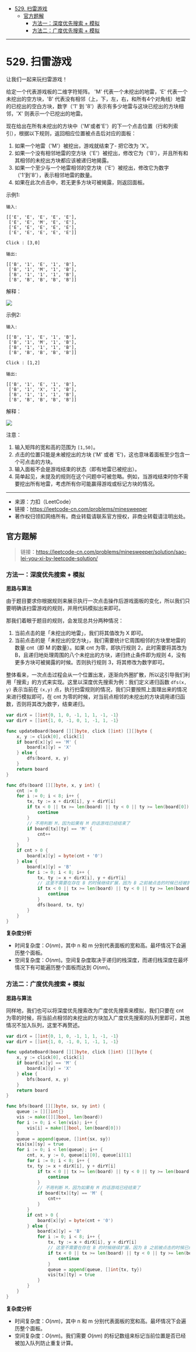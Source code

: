 - [529. 扫雷游戏](#529-扫雷游戏)
  - [官方题解](#官方题解)
    - [方法一：深度优先搜索 + 模拟](#方法一深度优先搜索--模拟)
    - [方法二：广度优先搜索 + 模拟](#方法二广度优先搜索--模拟)

------------------------------

# 529. 扫雷游戏

让我们一起来玩扫雷游戏！

给定一个代表游戏板的二维字符矩阵。 'M' 代表一个未挖出的地雷，'E' 代表一个未挖出的空方块，'B' 代表没有相邻（上，下，左，右，和所有4个对角线）地雷的已挖出的空白方块，数字（'1' 到 '8'）表示有多少地雷与这块已挖出的方块相邻，'X' 则表示一个已挖出的地雷。

现在给出在所有未挖出的方块中（'M'或者'E'）的下一个点击位置（行和列索引），根据以下规则，返回相应位置被点击后对应的面板：

1. 如果一个地雷（'M'）被挖出，游戏就结束了- 把它改为 'X'。
2. 如果一个没有相邻地雷的空方块（'E'）被挖出，修改它为（'B'），并且所有和其相邻的未挖出方块都应该被递归地揭露。
3. 如果一个至少与一个地雷相邻的空方块（'E'）被挖出，修改它为数字（'1'到'8'），表示相邻地雷的数量。
4. 如果在此次点击中，若无更多方块可被揭露，则返回面板。

示例1:

```
输入: 

[['E', 'E', 'E', 'E', 'E'],
 ['E', 'E', 'M', 'E', 'E'],
 ['E', 'E', 'E', 'E', 'E'],
 ['E', 'E', 'E', 'E', 'E']]

Click : [3,0]

输出: 

[['B', '1', 'E', '1', 'B'],
 ['B', '1', 'M', '1', 'B'],
 ['B', '1', '1', '1', 'B'],
 ['B', 'B', 'B', 'B', 'B']]
```

解释：

![](assets/no_0529_minesweeper1.png)

示例2:

```
输入: 

[['B', '1', 'E', '1', 'B'],
 ['B', '1', 'M', '1', 'B'],
 ['B', '1', '1', '1', 'B'],
 ['B', 'B', 'B', 'B', 'B']]

Click : [1,2]

输出: 

[['B', '1', 'E', '1', 'B'],
 ['B', '1', 'X', '1', 'B'],
 ['B', '1', '1', '1', 'B'],
 ['B', 'B', 'B', 'B', 'B']]
```

解释：

![](assets/no_0529_minesweeper2.png)

注意：

1. 输入矩阵的宽和高的范围为 `[1,50]`。
2. 点击的位置只能是未被挖出的方块 ('M' 或者 'E')，这也意味着面板至少包含一个可点击的方块。
3. 输入面板不会是游戏结束的状态（即有地雷已被挖出）。
4. 简单起见，未提及的规则在这个问题中可被忽略。例如，当游戏结束时你不需要挖出所有地雷，考虑所有你可能赢得游戏或标记方块的情况。

--------------------

- 来源：力扣（LeetCode）
- 链接：https://leetcode-cn.com/problems/minesweeper
- 著作权归领扣网络所有。商业转载请联系官方授权，非商业转载请注明出处。


## 官方题解

> 链接：https://leetcode-cn.com/problems/minesweeper/solution/sao-lei-you-xi-by-leetcode-solution/

### 方法一：深度优先搜索 + 模拟

**思路与算法**

由于题目要求你根据规则来展示执行一次点击操作后游戏面板的变化，所以我们只要明确该扫雷游戏的规则，并用代码模拟出来即可。

那我们着眼于题目的规则，会发现总共分两种情况：

1. 当前点击的是「未挖出的地雷」，我们将其值改为 X 即可。
2. 当前点击的是「未挖出的空方块」，我们需要统计它周围相邻的方块里地雷的数量 cnt（即 M 的数量）。如果 cnt 为零，即执行规则 2，此时需要将其改为 B，且递归地处理周围的八个未挖出的方块，递归终止条件即为规则 4，没有更多方块可被揭露的时候。否则执行规则 3，将其修改为数字即可。

整体看来，一次点击过程会从一个位置出发，逐渐向外圈扩散，所以这引导我们利用「搜索」的方式来实现。这里以深度优先搜索为例：我们定义递归函数 `dfs(x, y)` 表示当前在 `(x,y)` 点，执行扫雷规则的情况，我们只要按照上面理出来的情况来进行模拟即可，在 cnt 为零的时候，对当前点相邻的未挖出的方块调用递归函数，否则将其改为数字，结束递归。

```go
var dirX = []int{0, 1, 0, -1, 1, 1, -1, -1}
var dirY = []int{1, 0, -1, 0, 1, -1, 1, -1}

func updateBoard(board [][]byte, click []int) [][]byte {
    x, y := click[0], click[1]
    if board[x][y] == 'M' {
        board[x][y] = 'X'
    } else {
        dfs(board, x, y)
    }
    return board
}

func dfs(board [][]byte, x, y int) {
    cnt := 0
    for i := 0; i < 8; i++ {
        tx, ty := x + dirX[i], y + dirY[i]
        if tx < 0 || tx >= len(board) || ty < 0 || ty >= len(board[0]) {
            continue
        }
        // 不用判断 M，因为如果有 M 的话游戏已经结束了
        if board[tx][ty] == 'M' {
            cnt++
        }
    }
    if cnt > 0 {
        board[x][y] = byte(cnt + '0')
    } else {
        board[x][y] = 'B'
        for i := 0; i < 8; i++ {
            tx, ty := x + dirX[i], y + dirY[i]
            // 这里不需要在存在 B 的时候继续扩展，因为 B 之前被点击的时候已经被扩展过了
            if tx < 0 || tx >= len(board) || ty < 0 || ty >= len(board[0]) || board[tx][ty] != 'E' {
                continue
            }
            dfs(board, tx, ty)
        }
    }
}
```

**复杂度分析**

- 时间复杂度：$O(nm)$，其中 n 和 m 分别代表面板的宽和高。最坏情况下会遍历整个面板。
- 空间复杂度：$O(nm)$。空间复杂度取决于递归的栈深度，而递归栈深度在最坏情况下有可能遍历整个面板而达到 $O(nm)$。


### 方法二：广度优先搜索 + 模拟

**思路与算法**

同样地，我们也可以将深度优先搜索改为广度优先搜索来模拟，我们只要在 cnt 为零的时候，将当前点相邻的未挖出的方块加入广度优先搜索的队列里即可，其他情况不加入队列，这里不再赘述。

```go
var dirX = []int{0, 1, 0, -1, 1, 1, -1, -1}
var dirY = []int{1, 0, -1, 0, 1, -1, 1, -1}

func updateBoard(board [][]byte, click []int) [][]byte {
    x, y := click[0], click[1]
    if board[x][y] == 'M' {
        board[x][y] = 'X'
    } else {
        bfs(board, x, y)
    }
    return board
}

func bfs(board [][]byte, sx, sy int) {
    queue := [][]int{}
    vis := make([][]bool, len(board))
    for i := 0; i < len(vis); i++ {
        vis[i] = make([]bool, len(board[0]))
    }
    queue = append(queue, []int{sx, sy})
    vis[sx][sy] = true
    for i := 0; i < len(queue); i++ {
        cnt, x, y := 0, queue[i][0], queue[i][1]
        for i := 0; i < 8; i++ {
        tx, ty := x + dirX[i], y + dirY[i]
            if tx < 0 || tx >= len(board) || ty < 0 || ty >= len(board[0]) {
                continue
            }
            // 不用判断 M，因为如果有 M 的话游戏已经结束了
            if board[tx][ty] == 'M' {
                cnt++
            }
        }
        if cnt > 0 {
            board[x][y] = byte(cnt + '0')
        } else {
            board[x][y] = 'B'
            for i := 0; i < 8; i++ {
                tx, ty := x + dirX[i], y + dirY[i]
                // 这里不需要在存在 B 的时候继续扩展，因为 B 之前被点击的时候已经被扩展过了
                if tx < 0 || tx >= len(board) || ty < 0 || ty >= len(board[0]) || board[tx][ty] != 'E' || vis[tx][ty] {
                    continue
                }
                queue = append(queue, []int{tx, ty})
                vis[tx][ty] = true
            }
        }
    }
}
```

**复杂度分析**

- 时间复杂度：$O(nm)$，其中 n 和 m 分别代表面板的宽和高。最坏情况下会遍历整个面板。
- 空间复杂度：$O(nm)$。我们需要 $O(nm)$ 的标记数组来标记当前位置是否已经被加入队列防止重复计算。
